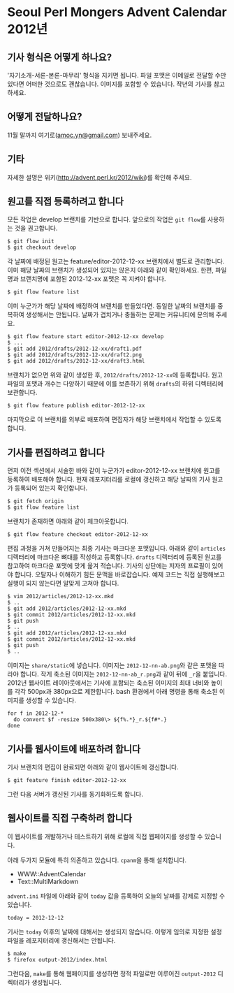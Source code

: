 Seoul Perl Mongers Advent Calendar 2012년
=========================================

기사 형식은 어떻게 하나요?
-----------------

'자기소개-서론-본론-마무리' 형식을 지키면 됩니다.
파일 포맷은 이메일로 전달할 수만 있다면 어떠한 것으로도 괜찮습니다.
이미지를 포함할 수 있습니다. 작년의 기사를 참고하세요.

어떻게 전달하나요?
-----------------

11월 말까지 여기로(amoc.yn@gmail.com) 보내주세요.

기타
----

자세한 설명은 위키(http://advent.perl.kr/2012/wiki)를 확인해 주세요.


원고를 직접 등록하려고 합니다
------------------------------

모든 작업은 develop 브랜치를 기반으로 합니다.
앞으로의 작업은 `git flow`를 사용하는 것을 권고합니다.

    $ git flow init
    $ git checkout develop

각 날짜에 배정된 원고는 feature/editor-2012-12-xx 브랜치에서 별도로 관리합니다.
이미 해당 날짜의 브랜치가 생성되어 있지는 않은지 아래와 같이 확인하세요.
한편, 파일명과 브랜치명에 포함된 2012-12-xx 포맷은 꼭 지켜야 합니다.

    $ git flow feature list

이미 누군가가 해당 날짜에 배정하여 브랜치를 만들었다면.
동일한 날짜의 브랜치를 중복하여 생성해서는 안됩니다.
날짜가 겹치거나 충돌하는 문제는 커뮤니티에 문의해 주세요.

    $ git flow feature start editor-2012-12-xx develop
    $ ...
    $ git add 2012/drafts/2012-12-xx/draft1.pdf
    $ git add 2012/drafts/2012-12-xx/draft2.png
    $ git add 2012/drafts/2012-12-xx/draft3.html

브랜치가 없으면 위와 같이 생성한 후, `2012/drafts/2012-12-xx`에 등록합니다.
원고 파일의 포맷과 개수는 다양하기 때문에
이를 보존하기 위해 `drafts`의 하위 디렉터리에 보관합니다.

    $ git flow feature publish editor-2012-12-xx

마지막으로 이 브랜치를 외부로 배포하여 편집자가 해당 브랜치에서
작업할 수 있도록 합니다.


기사를 편집하려고 합니다
---------------------

먼저 이전 섹션에서 서술한 바와 같이 누군가가
editor-2012-12-xx 브랜치에 원고를 등록하여 배포해야 합니다.
현재 레포지터리를 로컬에 갱신하고 해당 날짜의 기사 원고가 등록되어 있는지 확인합니다.

    $ git fetch origin
    $ git flow feature list

브랜치가 존재하면 아래와 같이 체크아웃합니다.

    $ git flow feature checkout editor-2012-12-xx

편집 과정을 거쳐 만들어지는 최종 기사는 마크다운 포맷입니다.
아래와 같이 `articles` 디렉터리에 마크다운 뼈대를 작성하고 등록합니다.
`drafts` 디렉터리에 등록된 원고를 참고하여 마크다운 포맷에 맞게 옮겨 적습니다.
기사의 상단에는 저자의 프로필이 있어야 합니다.
오탈자나 이해하기 힘든 문맥을 바로잡습니다.
예제 코드는 직접 실행해보고 실행이 되지 않는다면 알맞게 고쳐야 합니다.

    $ vim 2012/articles/2012-12-xx.mkd
    $ ..
    $ git add 2012/articles/2012-12-xx.mkd
    $ git commit 2012/articles/2012-12-xx.mkd
    $ git push
    $ ..
    $ git add 2012/articles/2012-12-xx.mkd
    $ git commit 2012/articles/2012-12-xx.mkd
    $ git push
    $ ..

이미지는 `share/static`에 넣습니다. 이미지는 `2012-12-nn-ab.png`와 같은
포맷을 따라야 합니다. 작게 축소된 이미지는 `2012-12-nn-ab_r.png`과 같이
뒤에 `_r`을 붙입니다. 2012년 웹사이트 레이아웃에서는 기사에 포함되는
축소된 이미지의 최대 너비와 높이를 각각 500px과 380px으로 제한합니다.
bash 환경에서 아래 명령을 통해 축소된 이미지를 생성할 수 있습니다.

    for f in 2012-12-*
      do convert $f -resize 500x380\> ${f%.*}_r.${f#*.}
    done


기사를 웹사이트에 배포하려 합니다
-----------------------------------

기사 브랜치의 편집이 완료되면 아래와 같이 웹사이트에 갱신합니다.

    $ git feature finish editor-2012-12-xx

그런 다음 서버가 갱신된 기사를 동기화하도록 합니다.


웹사이트를 직접 구축하려 합니다
--------------------------------

이 웹사이트를 개발하거나 테스트하기 위해 로컬에 직접 웹페이지를
생성할 수 있습니다.

아래 두가지 모듈에 특히 의존하고 있습니다. `cpanm`을 통해 설치합니다.

 - WWW::AdventCalendar
 - Text::MultiMarkdown

`advent.ini` 파일에 아래와 같이 `today` 값을 등록하여
오늘의 날짜를 강제로 지정할 수 있습니다.

    today = 2012-12-12
    
기사는 `today` 이후의 날짜에 대해서는 생성되지 않습니다.
이렇게 임의로 지정한 설정 파일을 레포지터리에 갱신해서는 안됩니다.

    $ make
    $ firefox output-2012/index.html

그런다음, `make`를 통해 웹페이지를 생성하면 정적 파일로만 이루어진
`output-2012` 디렉터리가 생성됩니다.
